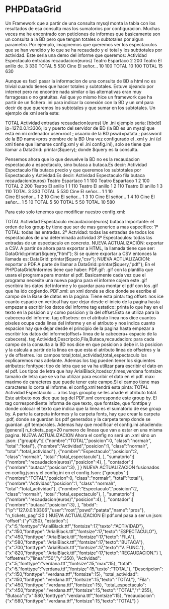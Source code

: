 # PHPDataGrid
Un  Framework que a partir de una consulta mysql monta la tabla con los resultados de esa consulta mas los sumatorios por configuracion.
Muchas veces me he encontrado con peticiones de informes que basicamente son un consulta a la BD pero que tengan totales o subtotales por algun parametro. 
Por ejemplo, imaginemos que queremos ver los espectaculos que se han vendido y lo que se ha recaudado y el total y los subttotales por actividad.
Este seria una demo del informe que queremos:
  Actividad Espectaculo   entradas    recaudacion(euros)
  Teatro    Espartaco     2             200
  Teatro    El anillo de. 3             330
            TOTAL         5             530
  Cine      El señor...   10            100
            TOTAL         10            100
  TOTAL                   15            630
  
  Aunque es facil pasar la informacion de una consulta de BD a html no es trivial cuando tienes que hacer totales y subtotales. Estuve ojeando por internet pero no encontre nada similar o las alternativas eran muy farragosas o no gratuitas.
  Así que yo mismo hice un framework que ha partir de un fichero .ini para indicar la conexión con la BD y un xml para decir de que queremos los subtotales y que sumar en los subtotales.
  Un ejemplo de xml sería este:
  <?xml version="1.0" encoding="UTF-8"?>
<xml>
    <groupsby>
        <groupby posicion='0' class='normalr'>
            TOTAL    <!-- Este campo tiene que ir siempre-->       
        </groupby>
        <groupby posicion='1' class='normalr'><!-- posicion indica en que columna ira "TOTAL" cuando aparezca el subtotal" y class indica una classe .css que tendrá la fila de se muestre el subtotal-->
            Actividad  <!--Queremos subtotal por actividad-->         
        </groupby>
    </groupsby>
    <sumatorios><!-- dentro de este tag aparecen los campos que se suman en el subtotal-->
        <sumatorio  posicion='2'><!-- la posicion indica en que columna se escribira la suma del campo entradas-->
            entradas
        </sumatorio>
        <sumatorio  posicion='3'>
            recaudacion(euros)
        </sumatorio>
    </sumatorios>
</xml>
Un .ini ejemplo sería:
[bbdd]
ip=127.0.0.1:3306; ip y puerto del servidor de BD (la BD es un mysql que está en mi ordenador
user=root ; usuario de la BD
pswd=patata ; password de la BD
name=pros ;nombre de la BD 
Una vez configurado el .xml y .ini (el xml tiene que llamarse config.xml y el .ini config.ini), solo se tiene que llamar a DataGrid::printar($query); donde $query es la consulta.

Pensemos ahora que lo que devuelve la BD no es la recaudacion espectaculo a espectaculo, sino butaca a butaca.Es decir:
Actividad Espectaculo   fila  butaca  precio
y que queremos los subtotales por Espectaculo y Actividad.Es decir:
Actividad Espectaculo   fila  butaca   recaudacion(euros)
  Teatro    Espartaco     1   1           100
  Teatro    Espartaco     1   2           100
                        TOTAL 2           200
  Teatro    El anillo     1   1           110
  Teatro    El anillo     1   2           110
  Teatro    El anillo     1   3           110
                        TOTAL 3           330
            TOTAL             5           530
  Cine      El señor...   1   1           10    
  Cine      El señor...   1   2           10 
  Cine      El señor...   1   3           10 
  Cine      El señor...   1   4           10 
  Cine      El señor...   1   5           10 
                        TOTAL 5           50
            TOTAL             5           50
  TOTAL                       10          580

Para esto solo tenemos que modificar nuestro config.xml:
<?xml version="1.0" encoding="UTF-8"?>
<xml>
    <groupsby>
        <groupby posicion='0' class='normalr'>
            TOTAL    <!-- Este campo tiene que ir siempre-->       
        </groupby>
        <groupby posicion='1' class='normalr'><!-- posicion indica en que columna ira "TOTAL" cuando aparezca el subtotal" y class indica una classe .css que tendrá la fila de se muestre el subtotal-->
            Actividad  <!--Queremos subtotal por actividad-->         
        </groupby>
        <groupby posicion='2' class='normalr'>
            Espectaculo  <!--Queremos subtotal por Espectáculo-->         
        </groupby>
    </groupsby>
    <sumatorios><!-- dentro de este tag aparecen los campos que se suman en el subtotal-->
        <sumatorio  posicion='4'>
            recaudacion(euros)
        </sumatorio>
    </sumatorios>
    <contadores><!--para cada fila se incrementa el contador que aparecera en el subtotal en la posicion especificada-->
      <contador posicion='3'>
        butaca
      </contador>
    </contadores>
</xml>
Importante: el orden de los group by tiene que ser de mas generico a mas especifico:
1º TOTAL: todas las entradas.
2º Actvidad: todas las entradas de todos los espectaculos de una determinada actividad
3º Espectaculos: todas las entradas de un espectaculo en concreto.
NUEVA ACTUALIZACIÓN: exportar a CSV.
A partir de ahora para exportar a HTML, la llamada tiene que ser:
DataGrid::printar($query,"html");
Si se quiere exportar a CSV entonces la llamada es:
DataGrid::printar($query,"csv");
NUEVA ACTUALIZACION: exportar a PDF.A parte de llamar a DataGrid::printar($query,"pdf");
En el PHPDataGrid/informes tiene que haber:
PDF.gif: .gif con la plantilla que usara el programa para montar el pdf. Basicamente cada vez que el programa necesite una nueva
pagina para el informe  cojera este .gif escribira los datos del informe y lo guardar para montar el pdf con los .gif que ha ido cogiendo.
PDF.xml:
un xml donde se dice donde se escribe el campo de la Base de datos en la pagina:
Tiene esta pinta:
<?xml version="1.0" encoding="iso-8859-1"?>
<informe>
	<offset y="250"/>
        <estatico x="5"  dir="0" fonttype="ArialBlack.ttf" fontsize="17" texto="ACTIVIDAD"/>
	<estatico x="150"  dir="0" fonttype="ArialBlack.ttf" fontsize="17" texto="ESPECTACULO"/>
	<estatico x="450"  dir="0" fonttype="ArialBlack.ttf" fontsize="17" texto="FILA"/>
	<estatico x="580"  dir="0" fonttype="ArialBlack.ttf" fontsize="17" texto="BUTACA"/>
	<estatico x="700"  dir="0" fonttype="ArialBlack.ttf" fontsize="17" texto="V. FUNC."/>
	<estatico x="820"  dir="0" fonttype="ArialBlack.ttf" fontsize="17" texto="RECAUDACION"/>
	<offsetres linea="50" y="350" />
        <Actividad x="5"  dir="0" fonttype="verdana.ttf" fontsize="15" max="15"/>
        <total x="5"  dir="0" fonttype="verdana.ttf" fontsize="15" texto="TOTAL"/>
	<Descripcion x="150"  dir="0" fonttype="verdana.ttf" fontsize="15" />
        <total_actividad x="150"  dir="0" fonttype="verdana.ttf" fontsize="15" texto="TOTAL"/>
	<Fila x="450"  dir="0" fonttype="verdana.ttf" fontsize="15"/>
        <total_espectaculo x="450"  dir="0" fonttype="verdana.ttf" fontsize="15" r="255" texto="TOTAL"/>
	<Butaca x="580"  dir="0" fonttype="verdana.ttf" fontsize="15"/>        
	<recaudacion x="750"  dir="0" fonttype="verdana.ttf" fontsize="15"/>    
		
</informe>
tag offset: nos ice cuanto espacio en vertical hay que dejar desde el inicio de la pagina hasta empezar a escribir los datos del informe
tag estatico: printa lo que hay en el texto en la posicion x y como posicion y la del offset.Esto se utiliza para la cabecera del informe.
tag offsetres: en el atributo linea nos dice cuantos pixeles ocupa cada linea del informe y en el atributo y nos indica cuanto espacion hay
que dejar desde el principio de la pagina hasta empezar a escribir los datos del informe(offset+ linea de la cabecera+ espacio de la cabecera).
tag Actividad,Descripcio,Fila,Butaca,recaudacion: para cada campo de la consulta a la BD nos dice en que posicion x debe ir. la posicion y la 
calcula a partir de la linea en que esta el atributo linea de offsetres y la y de offsetres.
los campos total,total_actividad,total_espectaculo los explicaremos mas adelante.
Ademas los tag pueden tener los siguientes atributos:
fonttype: tipo de letra que se va ha utilizar para escribir el dato en el pdf. Los tipos de letra que hay ArialBlack,itcedscr,times,verdana
fontsize: tamaño de letra que se va ha utilizar para escribir el dato en el pdf.
max: maximo de caracteres que puede tener este campo.Si el campo tiene mas caracteres lo corta el informe.
el config.xml tendrá esta pinta:
<?xml version="1.0" encoding="UTF-8"?>
<xml>
    <groupsby>
        <groupby posicion='0' class='normalr' total='total'>
            TOTAL           
        </groupby>
        <groupby posicion='1' class='normalr' total='total_actividad'>
            Actividad           
        </groupby>
        <groupby posicion='2' class='normalr' total='total_espectaculo'>
            Espectaculo          
        </groupby>
    </groupsby>
...
a los tags groupby se les añade el atributo total. Este atributo nos dice que tag del PDF.xml corresponde este group by.
El tag correspondiente informa de que texto, que fontsize, que fonttipe y donde colocar el texto que indica que la linea es el sumatorio
de ese group by.
A parte la carpeta informes y la carpeta fonts, hay que crear la carpeta .pdf, donde se guardan los pdf generados y la carpeta temp
donde se guardan .gif temporales.
Ademas hay que modificar el config.ini añadiendo:
[general]
n_tickets_pag=20
numero de lineas que van a estar en una misma pagina.
NUEVA ACTUALIZACION
Ahora el config no será un .xml sino un .json:
{"groupby":[
    {"nombre":"TOTAL","posicion":0, "class":"normalr", "total":"total"},
    {"nombre":"Actividad","posicion":1, "class":"normalr", "total":"total_actividad"},
    {"nombre":"Espectaculo","posicion":2, "class":"normalr", "total":"total_espectaculo"},
],
"sumatorio":[
    {"nombre":"recaudacion(euros)","posicion":4},
],
"contador":[
    {"nombre":"butaca","posicion":3},
]
}
NUEVA ACTUALIZACION
fusionados en config.json y el config.ini en el config.fson:
{"groupby":[
    {"nombre":"TOTAL","posicion":0, "class":"normalr", "total":"total"},
    {"nombre":"Actividad","posicion":1, "class":"normalr", "total":"total_actividad"},
    {"nombre":"Espectaculo","posicion":2, "class":"normalr", "total":"total_espectaculo"},
],
"sumatorio":[
    {"nombre":"recaudacion(euros)","posicion":4},
],
"contador":[
    {"nombre":"butaca","posicion":3},
],
"bbdd":{"ip":"127.0.0.1:3306","user":"root","pswd":"patata","name":"pros"},
"n_tickets_pag":20
}
NUEVA ACTUALIZACION
El pdf.xml pasa a ser un json:
"offset":{"y":250},
    "estatico":[
        {"x":5,"fonttype":"ArialBlack.ttf","fontsize":17,"texto":"ACTIVIDAD"},
        {"x":150,"fonttype":"ArialBlack.ttf","fontsize":17,"texto":"ESPECTACULO"},
        {"x":450,"fonttype":"ArialBlack.ttf","fontsize":17,"texto":"FILA"},
        {"x":580,"fonttype":"ArialBlack.ttf","fontsize":17,"texto":"BUTACA"},
        {"x":700,"fonttype":"ArialBlack.ttf","fontsize":17,"texto":"V. FUNC."},
        {"x":820,"fonttype":"ArialBlack.ttf","fontsize":17,"texto":"RECAUDACION."}
    ],
    "offsetres":{"linea":"50","y":350},
    "Actividad":{"x":5,"fonttype":"verdana.ttf","fontsize":15,"max":15},
    "total":{"x":5,"fonttype":"verdana.ttf","fontsize":15,"texto":"TOTAL"},
    "Descripcion":{"x":150,"fonttype":"verdana.ttf","fontsize":15},
    "total_actividad":{"x":150,"fonttype":"verdana.ttf","fontsize":15,"texto":"TOTAL"},
    "Fila":{"x":450,"fonttype":"verdana.ttf","fontsize":15},
    "total_espectaculo":{"x":450,"fonttype":"verdana.ttf","fontsize":15,"texto":"TOTAL","r":255},
    "Butaca":{"x":580,"fonttype":"verdana.ttf","fontsize":15},
    "recaudacion":{"x":580,"fonttype":"verdana.ttf","fontsize":15,"texto":"TOTAL"}
}

 

